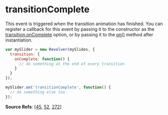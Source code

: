 # transitionComplete

This event is triggered when the transition animation has finished. You can register a callback for this event by passing it to the constructor as the [transition.onComplete](docs/revolver.options.transition.oncomplete.md) option, or by passing it to the [on()](docs/revolver.methods.on.md) method after instantiation.

```javascript
var mySlider = new Revolver(mySlides, {
  transition: {
    onComplete: function() {
      // do something at the end of every transition
    }
  }
});

mySlider.on('transitionComplete', function() {
  // do something else too
});
```

**Source Refs**: [[45](coffee/revolver.coffee#L45), [52](coffee/revolver.coffee#L52), [272](coffee/revolver.coffee#L272)]
